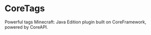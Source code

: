 # CoreTags
Powerful tags Minecraft: Java Edition plugin built on CoreFramework, powered by CoreAPI.
